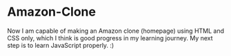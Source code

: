 # Amazon-Clone
Now I am capable of making an Amazon clone (homepage) using HTML and CSS only, which I think is good progress in my learning journey. My next step is to learn JavaScript properly. :)
